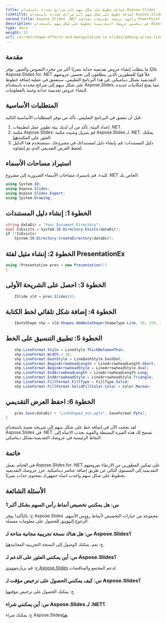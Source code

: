 ```yaml
---
title: إضافة خطوط على شكل سهم إلى شرائح محددة باستخدام Aspose.Slides
linktitle: إضافة خطوط على شكل سهم إلى شرائح محددة باستخدام Aspose.Slides
second_title: Aspose.Slides .NET واجهة برمجة تطبيقات معالجة PowerPoint
description: قم بتحسين عروضك التقديمية بخطوط على شكل سهم باستخدام Aspose.Slides for .NET. تعلم كيفية إضافة العناصر المرئية ديناميكيًا لتأسر جمهورك.
type: docs
weight: 13
url: /ar/net/shape-effects-and-manipulation-in-slides/adding-arrow-lines-to-specific-slides/
---
```

## مقدمة
غالبًا ما يتطلب إنشاء عروض تقديمية جذابة بصريًا أكثر من مجرد النصوص والصور. يوفر Aspose.Slides for .NET حلاً قويًا للمطورين الذين يتطلعون إلى تحسين عروضهم التقديمية بشكل ديناميكي. في هذا البرنامج التعليمي، سنتعمق في عملية إضافة خطوط على شكل سهم إلى شرائح محددة باستخدام Aspose.Slides، مما يفتح إمكانيات جديدة لإنشاء عروض تقديمية جذابة وغنية بالمعلومات.
## المتطلبات الأساسية
قبل أن نتعمق في البرنامج التعليمي، تأكد من توفر المتطلبات الأساسية التالية:
1. إعداد البيئة:
   تأكد من أن لديك بيئة تطوير عمل لتطبيقات .NET.
2. مكتبة Aspose.Slides:
    قم بتنزيل وتثبيت مكتبة Aspose.Slides لـ .NET. يمكنك العثور على المكتبة[هنا](https://releases.aspose.com/slides/net/).
3. دليل المستندات:
   قم بإنشاء دليل لمستنداتك في مشروعك. ستستخدم هذا الدليل لحفظ العرض التقديمي الذي تم إنشاؤه.
## استيراد مساحات الأسماء
للبدء، قم باستيراد مساحات الأسماء الضرورية إلى مشروع .NET الخاص بك:
```csharp
using System.IO;
using Aspose.Slides;
using Aspose.Slides.Export;
using System.Drawing;
```
## الخطوة 1: إنشاء دليل المستندات
```csharp
string dataDir = "Your Document Directory";
bool IsExists = System.IO.Directory.Exists(dataDir);
if (!IsExists)
    System.IO.Directory.CreateDirectory(dataDir);
```
## الخطوة 2: إنشاء مثيل لفئة PresentationEx
```csharp
using (Presentation pres = new Presentation())
{
```
## الخطوة 3: احصل على الشريحة الأولى
```csharp
    ISlide sld = pres.Slides[0];
```
## الخطوة 4: إضافة شكل تلقائي لخط الكتابة
```csharp
    IAutoShape shp = sld.Shapes.AddAutoShape(ShapeType.Line, 50, 150, 300, 0);
```
## الخطوة 5: تطبيق التنسيق على الخط
```csharp
    shp.LineFormat.Style = LineStyle.ThickBetweenThin;
    shp.LineFormat.Width = 10;
    shp.LineFormat.DashStyle = LineDashStyle.DashDot;
    shp.LineFormat.BeginArrowheadLength = LineArrowheadLength.Short;
    shp.LineFormat.BeginArrowheadStyle = LineArrowheadStyle.Oval;
    shp.LineFormat.EndArrowheadLength = LineArrowheadLength.Long;
    shp.LineFormat.EndArrowheadStyle = LineArrowheadStyle.Triangle;
    shp.LineFormat.FillFormat.FillType = FillType.Solid;
    shp.LineFormat.FillFormat.SolidFillColor.Color = Color.Maroon;
```
## الخطوة 6: احفظ العرض التقديمي
```csharp
    pres.Save(dataDir + "LineShape2_out.pptx", SaveFormat.Pptx);
}
```
لقد نجحت الآن في إضافة خط على شكل سهم إلى شريحة معينة باستخدام Aspose.Slides في .NET. تسمح لك هذه الميزة البسيطة والقوية بجذب الانتباه إلى النقاط الرئيسية في عروضك التقديمية بشكل ديناميكي.
## خاتمة
في الختام، يعمل Aspose.Slides for .NET على تمكين المطورين من الارتقاء بعروضهم التقديمية إلى المستوى التالي عن طريق إضافة عناصر ديناميكية. عزز عروضك التقديمية بخطوط على شكل سهم واجذب انتباه جمهورك بمحتوى جذاب بصريًا.
## الأسئلة الشائعة
### س: هل يمكنني تخصيص أنماط رأس السهم بشكل أكبر؟
 ج: بالتأكيد! يوفر Aspose.Slides مجموعة من خيارات التخصيص لأنماط رؤوس الأسهم. الرجوع إلى[توثيق](https://reference.aspose.com/slides/net/) للحصول على معلومات مفصلة.
### س: هل هناك نسخة تجريبية مجانية متاحة لـ Aspose.Slides؟
 ج: نعم، يمكنك الوصول إلى النسخة التجريبية المجانية[هنا](https://releases.aspose.com/).
### س: أين يمكنني العثور على الدعم لـ Aspose.Slides؟
ج: قم بزيارة[منتدى Aspose.Slides](https://forum.aspose.com/c/slides/11) لدعم المجتمع والمناقشات.
### س: كيف يمكنني الحصول على ترخيص مؤقت لـ Aspose.Slides؟
 ج: يمكنك الحصول على ترخيص مؤقت[هنا](https://purchase.aspose.com/temporary-license/).
### س: أين يمكنني شراء Aspose.Slides لـ .NET؟
 ج: يمكنك شراء Aspose.Slides[هنا](https://purchase.aspose.com/buy).